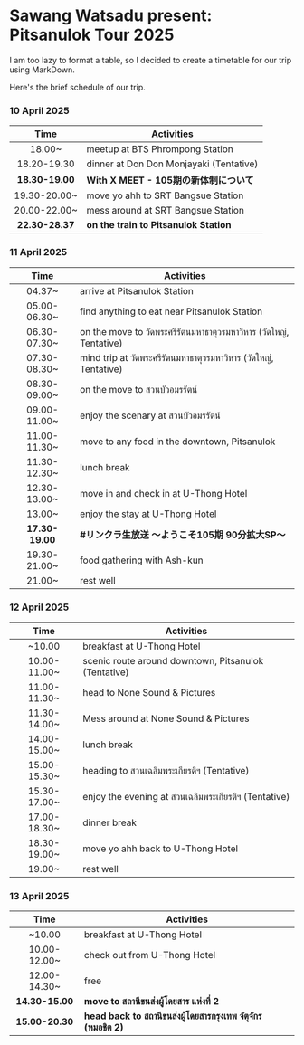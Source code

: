 # Sawang Watsadu present: Pitsanulok Tour 2025

I am too lazy to format a table, so I decided to create a timetable for our trip using MarkDown.

Here's the brief schedule of our trip.

### 10 April 2025
| Time | Activities |
|:-------------:| ------------- |
| 18.00~ | meetup at BTS Phrompong Station | 
| 18.20-19.30 | dinner at Don Don Monjayaki (Tentative) |
| **18.30-19.00** | **With X MEET - 105期の新体制について**|
| 19.30-20.00~ | move yo ahh to SRT Bangsue Station |
| 20.00-22.00~ | mess around at SRT Bangsue Station |
| **22.30-28.37** | **on the train to Pitsanulok Station** |

### 11 April 2025
| Time | Activities |
|:-------------:| ------------- |
| 04.37~ | arrive at Pitsanulok Station | 
| 05.00-06.30~ | find anything to eat near Pitsanulok Station |
| 06.30-07.30~ | on the move to วัดพระศรีรัตนมหาธาตุวรมหาวิหาร (วัดใหญ่, Tentative)|
| 07.30-08.30~ | mind trip at วัดพระศรีรัตนมหาธาตุวรมหาวิหาร (วัดใหญ่, Tentative) |
| 08.30-09.00~ | on the move to สวนบัวอมรรัตน์ |
| 09.00-11.00~ | enjoy the scenary at สวนบัวอมรรัตน์ |
| 11.00-11.30~ | move to any food in the downtown, Pitsanulok |
| 11.30-12.30~ | lunch break |
| 12.30-13.00~ | move in and check in at U-Thong Hotel |
| 13.00~ | enjoy the stay at U-Thong Hotel |
| **17.30-19.00** | **#リンクラ生放送 ～ようこそ105期 90分拡大SP～**|
| 19.30-21.00~ | food gathering with Ash-kun |
| 21.00~ | rest well |

### 12 April 2025
| Time | Activities |
|:-------------:| ------------- |
| ~10.00 | breakfast at U-Thong Hotel | 
| 10.00-11.00~ | scenic route around downtown, Pitsanulok (Tentative) |
| 11.00-11.30~ | head to None Sound & Pictures |
| 11.30-14.00~ | Mess around at None Sound & Pictures |
| 14.00-15.00~ | lunch break |
| 15.00-15.30~ | heading to สวนเฉลิมพระเกียรติฯ (Tentative) |
| 15.30-17.00~ | enjoy the evening at สวนเฉลิมพระเกียรติฯ (Tentative) |
| 17.00-18.30~ | dinner break |
| 18.30-19.00~ | move yo ahh back to U-Thong Hotel |
| 19.00~ | rest well |

### 13 April 2025
| Time | Activities |
|:-------------:| ------------- |
| ~10.00 | breakfast at U-Thong Hotel | 
| 10.00-12.00~ | check out from U-Thong Hotel |
| 12.00-14.30~ | free |
| **14.30-15.00** | **move to สถานีขนส่งผู้โดยสาร แห่งที่ 2** |
| **15.00-20.30** | **head back to สถานีขนส่งผู้โดยสารกรุงเทพ จัตุจักร (หมอชิต 2)** |

